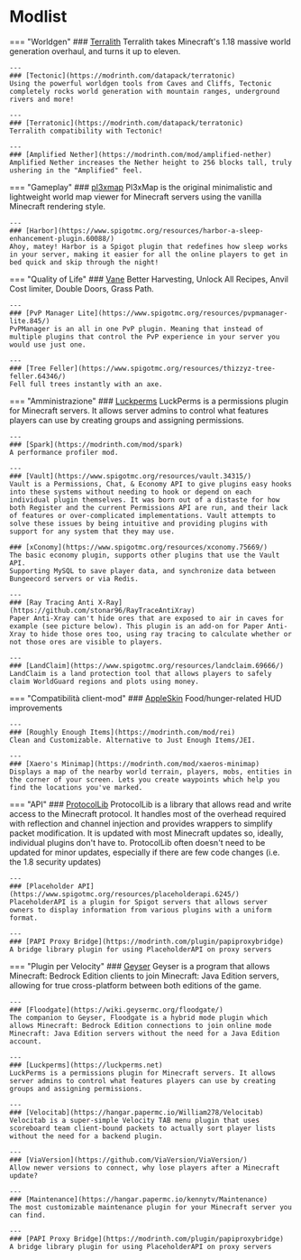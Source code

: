 # Modlist
=== "Worldgen"
    ### [Terralith](https://modrinth.com/mod/terralith)
    Terralith takes Minecraft's 1.18 massive world generation overhaul, and turns it up to eleven.

    ---
    ### [Tectonic](https://modrinth.com/datapack/terratonic)
    Using the powerful worldgen tools from Caves and Cliffs, Tectonic completely rocks world generation with mountain ranges, underground rivers and more!

    ---
    ### [Terratonic](https://modrinth.com/datapack/terratonic)
    Terralith compatibility with Tectonic!

    ---
    ### [Amplified Nether](https://modrinth.com/mod/amplified-nether)
    Amplified Nether increases the Nether height to 256 blocks tall, truly ushering in the "Amplified" feel.

=== "Gameplay"
    ### [pl3xmap](https://modrinth.com/plugin/pl3xmap)
    Pl3xMap is the original minimalistic and lightweight world map viewer for Minecraft servers using the vanilla Minecraft rendering style.
    
    ---
    ### [Harbor](https://www.spigotmc.org/resources/harbor-a-sleep-enhancement-plugin.60088/)
    Ahoy, matey! Harbor is a Spigot plugin that redefines how sleep works in your server, making it easier for all the online players to get in bed quick and skip through the night!

=== "Quality of Life"
    ### [Vane](https://oddlama.github.io/vane/)
    Better Harvesting, Unlock All Recipes, Anvil Cost limiter, Double Doors, Grass Path.

    ---
    ### [PvP Manager Lite](https://www.spigotmc.org/resources/pvpmanager-lite.845/)
    PvPManager is an all in one PvP plugin. Meaning that instead of multiple plugins that control the PvP experience in your server you would use just one.

    ---
    ### [Tree Feller](https://www.spigotmc.org/resources/thizzyz-tree-feller.64346/)
    Fell full trees instantly with an axe.

=== "Amministrazione"
    ### [Luckperms](https://modrinth.com/mod/luckperms)
    LuckPerms is a permissions plugin for Minecraft servers. It allows server admins to control what features players can use by creating groups and assigning permissions.
    
    ---
    ### [Spark](https://modrinth.com/mod/spark)
    A performance profiler mod. 

    ---
    ### [Vault](https://www.spigotmc.org/resources/vault.34315/)
    Vault is a Permissions, Chat, & Economy API to give plugins easy hooks into these systems without needing to hook or depend on each individual plugin themselves. It was born out of a distaste for how both Register and the current Permissions API are run, and their lack of features or over-complicated implementations. Vault attempts to solve these issues by being intuitive and providing plugins with support for any system that they may use.

    ### [xConomy](https://www.spigotmc.org/resources/xconomy.75669/)
    The basic economy plugin, supports other plugins that use the Vault API.
    Supporting MySQL to save player data, and synchronize data between Bungeecord servers or via Redis.

    ---
    ### [Ray Tracing Anti X-Ray](https://github.com/stonar96/RayTraceAntiXray)
    Paper Anti-Xray can't hide ores that are exposed to air in caves for example (see picture below). This plugin is an add-on for Paper Anti-Xray to hide those ores too, using ray tracing to calculate whether or not those ores are visible to players.

    ---
    ### [LandClaim](https://www.spigotmc.org/resources/landclaim.69666/)
    LandClaim is a land protection tool that allows players to safely claim WorldGuard regions and plots using money. 

=== "Compatibilità client-mod"
    ### [AppleSkin](https://modrinth.com/mod/appleskin)
    Food/hunger-related HUD improvements

    ---
    ### [Roughly Enough Items](https://modrinth.com/mod/rei)
    Clean and Customizable. Alternative to Just Enough Items/JEI.

    ---
    ### [Xaero's Minimap](https://modrinth.com/mod/xaeros-minimap)
    Displays a map of the nearby world terrain, players, mobs, entities in the corner of your screen. Lets you create waypoints which help you find the locations you've marked.

=== "API"
    ### [ProtocolLib](https://www.spigotmc.org/resources/protocollib.1997/)
    ProtocolLib is a library that allows read and write access to the Minecraft protocol. It handles most of the overhead required with reflection and channel injection and provides wrappers to simplify packet modification. It is updated with most Minecraft updates so, ideally, individual plugins don't have to. ProtocolLib often doesn't need to be updated for minor updates, especially if there are few code changes (i.e. the 1.8 security updates)


    ---
    ### [Placeholder API](https://www.spigotmc.org/resources/placeholderapi.6245/)
    PlaceholderAPI is a plugin for Spigot servers that allows server owners to display information from various plugins with a uniform format.

    ---
    ### [PAPI Proxy Bridge](https://modrinth.com/plugin/papiproxybridge)
    A bridge library plugin for using PlaceholderAPI on proxy servers

=== "Plugin per Velocity"
    ### [Geyser](https://geysermc.org)
    Geyser is a program that allows Minecraft: Bedrock Edition clients to join Minecraft: Java Edition servers, allowing for true cross-platform between both editions of the game.

    ---
    ### [Floodgate](https://wiki.geysermc.org/floodgate/)
    The companion to Geyser, Floodgate is a hybrid mode plugin which allows Minecraft: Bedrock Edition connections to join online mode Minecraft: Java Edition servers without the need for a Java Edition account.

    ---
    ### [Luckperms](https://luckperms.net)
    LuckPerms is a permissions plugin for Minecraft servers. It allows server admins to control what features players can use by creating groups and assigning permissions.

    ---
    ### [Velocitab](https://hangar.papermc.io/William278/Velocitab)
    Velocitab is a super-simple Velocity TAB menu plugin that uses scoreboard team client-bound packets to actually sort player lists without the need for a backend plugin. 

    ---
    ### [ViaVersion](https://github.com/ViaVersion/ViaVersion/)
    Allow newer versions to connect, why lose players after a Minecraft update?

    ---
    ### [Maintenance](https://hangar.papermc.io/kennytv/Maintenance)
    The most customizable maintenance plugin for your Minecraft server you can find.

    ---
    ### [PAPI Proxy Bridge](https://modrinth.com/plugin/papiproxybridge)
    A bridge library plugin for using PlaceholderAPI on proxy servers
